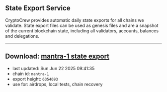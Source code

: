 ## State Export Service
CryptoCrew provides automatic daily state exports for all chains we validate. State export files can be used as genesis files and are a snapshot of the current blockchain state, including all validators, accounts, balances and delegations.

---
**Download: [mantra-1 state export](https://dl-eu2.ccvalidators.com/SERVICE/mantrachain/mantra-1_export_6354693.json)**
---

- last updated: Sun Jun 22 2025 09:41:35
- chain id: `mantra-1`
- export height: `6354693`
- use for: airdrops, local tests, chain recovery
